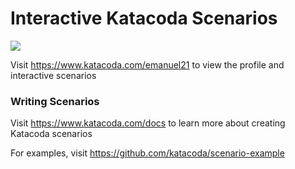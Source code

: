 # Interactive Katacoda Scenarios

[![](http://shields.katacoda.com/katacoda/emanuel21/count.svg)](https://www.katacoda.com/emanuel21 "Get your profile on Katacoda.com")

Visit https://www.katacoda.com/emanuel21 to view the profile and interactive scenarios

### Writing Scenarios
Visit https://www.katacoda.com/docs to learn more about creating Katacoda scenarios

For examples, visit https://github.com/katacoda/scenario-example
